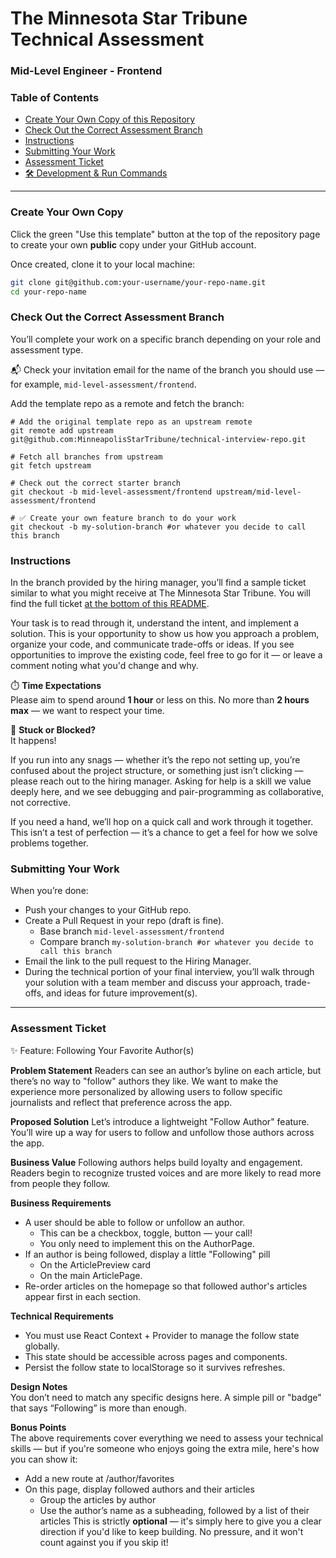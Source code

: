 # The Minnesota Star Tribune Technical Assessment 
### Mid-Level Engineer - Frontend

### Table of Contents

- [Create Your Own Copy of this Repository](#create-your-own-copy)
- [Check Out the Correct Assessment Branch](#check-out-the-correct-assessment-branch)
- [Instructions](#instructions)
- [Submitting Your Work](#submitting-your-work)
- [Assessment Ticket](#assessment-ticket)
- [🛠 Development & Run Commands](./dev.md)

---

### Create Your Own Copy

Click the green "Use this template" button at the top of the repository page to create your own **public** copy under your GitHub account.

Once created, clone it to your local machine:

```bash
git clone git@github.com:your-username/your-repo-name.git
cd your-repo-name
```

### Check Out the Correct Assessment Branch
You’ll complete your work on a specific branch depending on your role and assessment type.

📬 Check your invitation email for the name of the branch you should use — for example, `mid-level-assessment/frontend`.

Add the template repo as a remote and fetch the branch:

```
# Add the original template repo as an upstream remote
git remote add upstream git@github.com:MinneapolisStarTribune/technical-interview-repo.git

# Fetch all branches from upstream
git fetch upstream

# Check out the correct starter branch
git checkout -b mid-level-assessment/frontend upstream/mid-level-assessment/frontend

# ✅ Create your own feature branch to do your work
git checkout -b my-solution-branch #or whatever you decide to call this branch
```

### Instructions
In the branch provided by the hiring manager, you’ll find a sample ticket similar to what you might receive at The Minnesota Star Tribune. You will find the full ticket [at the bottom of this README](#assessment-ticket).

Your task is to read through it, understand the intent, and implement a solution. This is your opportunity to show us how you approach a problem, organize your code, and communicate trade-offs or ideas. If you see opportunities to improve the existing code, feel free to go for it — or leave a comment noting what you'd change and why.

⏱️ **Time Expectations**  
Please aim to spend around **1 hour** or less on this. No more than **2 hours max** — we want to respect your time.

💬 **Stuck or Blocked?**  
It happens!

If you run into any snags — whether it’s the repo not setting up, you’re confused about the project structure, or something just isn’t clicking — please reach out to the hiring manager. Asking for help is a skill we value deeply here, and we see debugging and pair-programming as collaborative, not corrective.

If you need a hand, we’ll hop on a quick call and work through it together. This isn’t a test of perfection — it’s a chance to get a feel for how we solve problems together.

### Submitting Your Work
When you’re done:

- Push your changes to your GitHub repo.
- Create a Pull Request in your repo (draft is fine).
    - Base branch `mid-level-assessment/frontend`
    - Compare branch `my-solution-branch #or whatever you decide to call this branch`
- Email the link to the pull request to the Hiring Manager.
- During the technical portion of your final interview, you’ll walk through your solution with a team member and discuss your approach, trade-offs, and ideas for future improvement(s).

--- 

### Assessment Ticket
✨ Feature: Following Your Favorite Author(s)

**Problem Statement**
Readers can see an author’s byline on each article, but there’s no way to "follow" authors they like. We want to make the experience more personalized by allowing users to follow specific journalists and reflect that preference across the app.

**Proposed Solution**
Let’s introduce a lightweight "Follow Author" feature. You’ll wire up a way for users to follow and unfollow those authors across the app.

**Business Value**
Following authors helps build loyalty and engagement. Readers begin to recognize trusted voices and are more likely to read more from people they follow.

**Business Requirements**
- A user should be able to follow or unfollow an author.
    - This can be a checkbox, toggle, button — your call!
    - You only need to implement this on the AuthorPage.
- If an author is being followed, display a little "Following" pill
    - On the ArticlePreview card
    - On the main ArticlePage.
- Re-order articles on the homepage so that followed author's articles appear first in each section.

**Technical Requirements**
- You must use React Context + Provider to manage the follow state globally. 
- This state should be accessible across pages and components.
- Persist the follow state to localStorage so it survives refreshes.

**Design Notes**  
You don’t need to match any specific designs here. A simple pill or "badge" that says “Following” is more than enough.

**Bonus Points**  
The above requirements cover everything we need to assess your technical skills — but if you're someone who enjoys going the extra mile, here's how you can show it:
- Add a new route at /author/favorites
- On this page, display followed authors and their articles
    - Group the articles by author
    - Use the author’s name as a subheading, followed by a list of their articles
This is strictly **optional** — it's simply here to give you a clear direction if you'd like to keep building. No pressure, and it won't count against you if you skip it!
